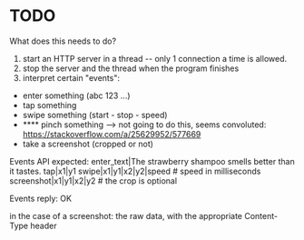 # TODO

What does this needs to do?
1. start an HTTP server in a thread -- only 1 connection a time is allowed.
2. stop the server and the thread when the program finishes
3. interpret certain "events":
- enter something (abc 123 ...)
- tap something
- swipe something (start - stop - speed)
- **** pinch something --> not going to do this, seems convoluted: https://stackoverflow.com/a/25629952/577669
- take a screenshot (cropped or not)

Events API expected:
enter_text|The strawberry shampoo smells better than it tastes.
tap|x1|y1
swipe|x1|y1|x2|y2|speed  # speed in milliseconds
screenshot|x1|y1|x2|y2   # the crop is optional

Events reply:
OK

in the case of a screenshot: the raw data, with the appropriate Content-Type header
